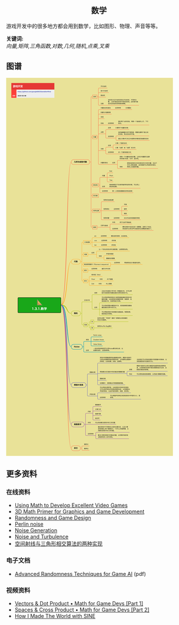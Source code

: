 <h2 align="center">数学</h2>
<p>
游戏开发中的很多地方都会用到数学，比如图形、物理、声音等等。
</p>

**关键词:**<br/>
*向量,矩阵,三角函数,对数,几何,随机,点乘,叉乘*

## 图谱
![图片加载中...](../../exports/1.3.1.数学.png?raw=true)

## 更多资料
### 在线资料
* [Using Math to Develop Excellent Video Games](https://www.gamedesigning.org/learn/game-development-math/)
* [3D Math Primer for Graphics and Game Development](https://gamemath.com/book/intro.html)
* [Randomness and Game Design](https://www.gamedeveloper.com/design/randomness-and-game-design)
* [Perlin noise](https://www.scratchapixel.com/lessons/procedural-generation-virtual-worlds/perlin-noise-part-2/perlin-noise)
* [Noise Generation](https://www.gamedev.net/tutorials/programming/math-and-physics/noise-generation-r3793/)
* [Noise and Turbulence](https://mrl.cs.nyu.edu/~perlin/doc/oscar.html)
* [空间射线与三角形相交算法的两种实现](https://cloud.tencent.com/developer/article/1589424)
### 电子文档
* [Advanced Randomness Techniques for Game AI](http://www.gameaipro.com/GameAIPro/GameAIPro_Chapter03_Advanced_Randomness_Techniques_for_Game_AI.pdf) (pdf)
### 视频资料
* [Vectors & Dot Product • Math for Game Devs [Part 1]](https://www.youtube.com/watch?v=MOYiVLEnhrw)
* [Spaces & Cross Product • Math for Game Devs [Part 2]](https://www.youtube.com/watch?v=XiwEyopOMqg)
* [How I Made The World with SINE](https://www.youtube.com/watch?v=u1pRapBEHlU)

